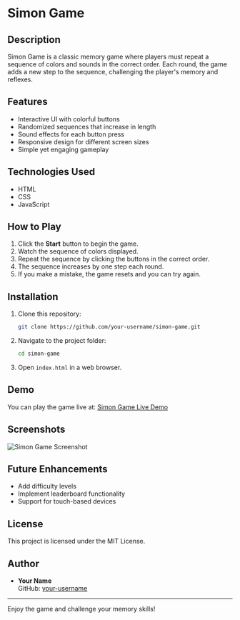 # Simon Game

## Description
Simon Game is a classic memory game where players must repeat a sequence of colors and sounds in the correct order. Each round, the game adds a new step to the sequence, challenging the player's memory and reflexes.

## Features
- Interactive UI with colorful buttons
- Randomized sequences that increase in length
- Sound effects for each button press
- Responsive design for different screen sizes
- Simple yet engaging gameplay

## Technologies Used
- HTML
- CSS
- JavaScript

## How to Play
1. Click the **Start** button to begin the game.
2. Watch the sequence of colors displayed.
3. Repeat the sequence by clicking the buttons in the correct order.
4. The sequence increases by one step each round.
5. If you make a mistake, the game resets and you can try again.

## Installation
1. Clone this repository:
   ```sh
   git clone https://github.com/your-username/simon-game.git
   ```
2. Navigate to the project folder:
   ```sh
   cd simon-game
   ```
3. Open `index.html` in a web browser.

## Demo
You can play the game live at: [Simon Game Live Demo](https://your-demo-link.com)

## Screenshots
![Simon Game Screenshot](https://upload.wikimedia.org/wikipedia/commons/c/cd/Simon_Electronic_Game.jpg)

## Future Enhancements
- Add difficulty levels
- Implement leaderboard functionality
- Support for touch-based devices

## License
This project is licensed under the MIT License.

## Author
- **Your Name**  
  GitHub: [your-username](https://github.com/DipakHalkude)  
---
Enjoy the game and challenge your memory skills!